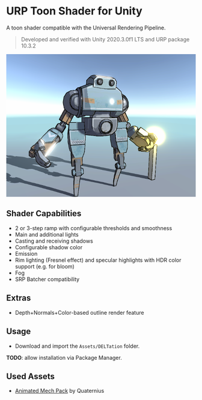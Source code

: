 # URP Toon Shader for Unity
A toon shader compatible with the Universal Rendering Pipeline.
> Developed and verified with Unity 2020.3.0f1 LTS and URP package 10.3.2

![Main](Showcase/main.png)

## Shader Capabilities
- 2 or 3-step ramp with configurable thresholds and smoothness
- Main and additional lights
- Casting and receiving shadows
- Configurable shadow color
- Emission
- Rim lighting (Fresnel effect) and specular highlights with HDR color support (e.g. for bloom)
- Fog
- SRP Batcher compatibility

## Extras
- Depth+Normals+Color-based outline render feature

## Usage
- Download and import the `Assets/DELTation` folder.

**TODO**: allow installation via Package Manager.

## Used Assets
- [Animated Mech Pack](https://quaternius.com/packs/animatedmech.html) by Quaternius